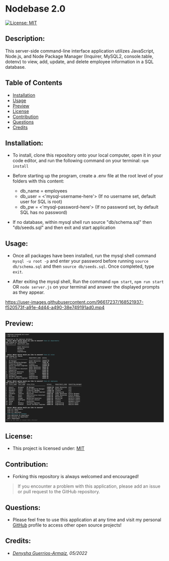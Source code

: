 # Nodebase 2.0

[![License: MIT](https://img.shields.io/badge/License-MIT-yellow.svg)](https://opensource.org/licenses/MIT)

## Description:
This server-side command-line interface application utilizes JavaScript, Node.js, and Node Package Manager (Inquirer, MySQL2, console.table, dotenv) to view, add, update, and delete employee information in a SQL database.

## Table of Contents
  - [Installation](#installation)
  - [Usage](#usage)
  - [Preview](#preview)
  - [License](#license)
  - [Contribution](#contribution)
  - [Questions](#questions)
  - [Credits](#credits)

## Installation:
- To install, clone this repository onto your local computer, open it in your code editor, and run the following command on your terminal: ```npm install```

- Before starting up the program, create a .env file at the root level of your folders with this content:
    - db_name = employees
    - db_user = <'mysql-username-here'> (If no username set, default user for SQL is root)
    - db_pw = <'mysql-password-here'> (If no password set, by default SQL has no password)

- If no database, within mysql shell run source "db/schema.sql" then "db/seeds.sql" and then exit and start application

## Usage:
- Once all packages have been installed, run the mysql shell command ```mysql -u root -p``` and enter your password before running ```source db/schema.sql``` and then ```source db/seeds.sql```. Once completed, type ```exit```.

- After exiting the mysql shell, Run the command ```npm start```, ```npm run start``` OR ```node server.js``` on your terminal and answer the displayed prompts as they appear. 

https://user-images.githubusercontent.com/96617237/168521937-f520573f-a91e-4d44-a490-38e749191ad0.mp4

## Preview:
![Screenshot](./images/nodebase_preview_screenshot.png)

## License:
- This project is licensed under: [MIT](https://opensource.org/licenses/MIT)

## Contribution:
- Forking this repository is always welcomed and encouraged!

> If you encounter a problem with this application, please add an issue or pull request to the GitHub repository. 

## Questions:
- Please feel free to use this application at any time and visit my personal [GitHub](https://github.com/denysha-abigail) profile to access other open source projects! 

## Credits:
- *[Denysha Guerrios-Armaiz](https://github.com/denysha-abigail), 05/2022*

